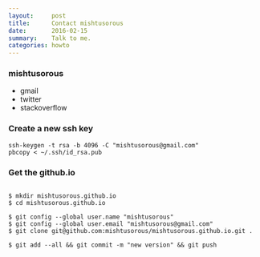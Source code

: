 ```yaml
---
layout:     post
title:      Contact mishtusorous
date:       2016-02-15 
summary:    Talk to me. 
categories: howto 
---
```



### mishtusorous    

  * gmail 
  * twitter 
  * stackoverflow

### Create a new ssh key 

```
ssh-keygen -t rsa -b 4096 -C "mishtusorous@gmail.com"
pbcopy < ~/.ssh/id_rsa.pub
```

### Get the github.io 

```

$ mkdir mishtusorous.github.io
$ cd mishtusorous.github.io

$ git config --global user.name "mishtusorous"
$ git config --global user.email "mishtusorous@gmail.com"
$ git clone git@github.com:mishtusorous/mishtusorous.github.io.git .

$ git add --all && git commit -m "new version" && git push 

```
  
